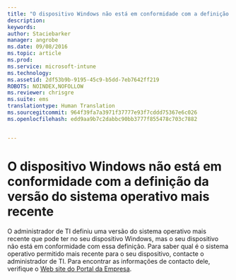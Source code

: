 ```yaml
---
title: "O dispositivo Windows não está em conformidade com a definição para a versão máxima do sistema de operativo | Microsoft Intune"
description: 
keywords: 
author: Staciebarker
manager: angrobe
ms.date: 09/08/2016
ms.topic: article
ms.prod: 
ms.service: microsoft-intune
ms.technology: 
ms.assetid: 2df53b9b-9195-45c9-b5dd-7eb7642ff219
ROBOTS: NOINDEX,NOFOLLOW
ms.reviewer: chrisgre
ms.suite: ems
translationtype: Human Translation
ms.sourcegitcommit: 964f39fa7a3971f37777e93f7cddd75367e6c026
ms.openlocfilehash: edd9aa9b7c2dabbc90bb3777f855478c703c7882


---
```



# O dispositivo Windows não está em conformidade com a definição da versão do sistema operativo mais recente

O administrador de TI definiu uma versão do sistema operativo mais recente que pode ter no seu dispositivo Windows, mas o seu dispositivo não está em conformidade com essa definição. Para saber qual é o sistema operativo permitido mais recente para o seu dispositivo, contacte o administrador de TI. Para encontrar as informações de contacto dele, verifique o [Web site do Portal da Empresa](http://portal.manage.microsoft.com).



<!--HONumber=Oct16_HO2-->


